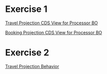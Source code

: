 
# Exercise 1
[Travel Projection CDS View for Processor BO](https://github.wdf.sap.corp/DevelopmentLearning/restful-abap/blob/master/Managed%20Implementation/DevelopingProjectionLayer/Solutions/ZC_TRAVEL_PROCESSOR_M_XX.cds)

[Booking Projection CDS View for Processor BO](https://github.wdf.sap.corp/DevelopmentLearning/restful-abap/blob/master/Managed%20Implementation/DevelopingProjectionLayer/Solutions/ZC_BOOKING_PROCESSOR_M_XX.cds)


# Exercise 2

[Travel Projection Behavior](https://github.wdf.sap.corp/DevelopmentLearning/restful-abap/blob/master/Managed%20Implementation/DevelopingProjectionLayer/Solutions/ZC_TRAVEL_PROCESSOR_M_XX.behavior)
